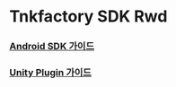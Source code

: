 # Tnkfactory SDK Rwd

### [Android SDK 가이드](./Android_Guide.md)

### [Unity Plugin 가이드](./Unity_Plugin_Guide.md)




